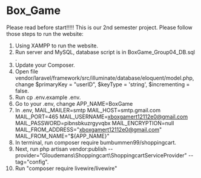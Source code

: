 # Box_Game

Please read before start!!!!!
This is our 2nd semester project. Please follow those steps to run the website:

1. Using XAMPP to run the website.
2. Run server and MySQL, database script is in BoxGame_Group04_DB.sql .
3. Update your Composer.
4. Open file vendor/laravel/framework/src/illuminate/database/eloquent/model.php, change $primaryKey = "userID", $keyType = 'string', $incrementing = false.
5. Run cp .env.example .env.
6. Go to your .env, change APP_NAME=BoxGame
7. In .env, MAIL_MAILER=smtp
   MAIL_HOST=smtp.gmail.com
   MAIL_PORT=465
   MAIL_USERNAME=xboxgamert12112e0@gmail.com
   MAIL_PASSWORD=pibnsbkuzrgyvqbx
   MAIL_ENCRYPTION=null
   MAIL_FROM_ADDRESS="xboxgamert12112e0@gmail.com"
   MAIL_FROM_NAME="${APP_NAME}"
8. In terminal, run composer require bumbummen99/shoppingcart.
9. Next, run php artisan vendor:publish --provider="Gloudemans\Shoppingcart\ShoppingcartServiceProvider" --tag="config".
10. Run "composer require livewire/livewire"
